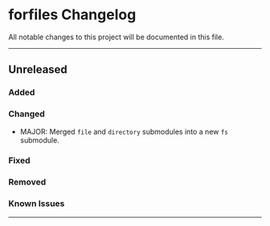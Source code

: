 # forfiles Changelog

All notable changes to this project will be documented in this file.

---

## Unreleased

### Added

### Changed

* MAJOR: Merged `file` and `directory` submodules into a new `fs` submodule.

### Fixed

### Removed

### Known Issues

---
